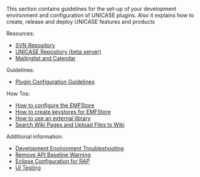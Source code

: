 This section contains guidelines for the set-up of your development environment and configuration of UNICASE plugins. Also it explains how to create, release and deploy UNICASE features and products

Resources:
  * [SVN Repository](SVN_Repository.md)
  * [UNICASE Repository (beta server)](Unicase_repository_beta_server.md)
  * [Mailinglist and Calendar](Mailinglist.md)

Guidelines:
  * [Plugin Configuration Guidelines](PluginConfiguration.md)

How Tos:

  * [How to configure the EMFStore](EMFStore_Configuration.md)
  * [How to create keystores for EMFStore](Creating_keystores_for_encryption.md)
  * [How to use an external library](Use_External_Library.md)
  * [Search Wiki Pages and Upload Files to Wiki](Direct_URLs.md)


Additional information:
  * [Development Environment Troubleshooting](Deployement_Environment_Troubleshooting.md)
  * [Remove API Baseline Warning](Remove_API_Baseline_Warning.md)
  * [Eclipse Configuration for RAP](Eclipse_Configuration_for_RAP.md)
  * [UI Testing](UI_Test_Cases.md)